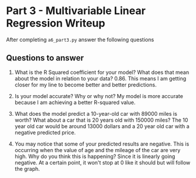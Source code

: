# Part 3 - Multivariable Linear Regression Writeup

After completing `a6_part3.py` answer the following questions

## Questions to answer

1. What is the R Squared coefficient for your model? What does that mean about the model in relation to your data?
0.86. This means I am getting closer for my line to become better and better predictions.

2. Is your model accurate? Why or why not?
My model is more accurate because I am achieving a better R-squared value.

3. What does the model predict a 10-year-old car with 89000 miles is worth? What about a car that is 20 years old with 150000 miles?
The 10 year old car would be around 13000 dollars and a 20 year old car with a negative predicted price.

4. You may notice that some of your predicted results are negative. This is occurring when the value of age and the mileage of the car are very high. Why do you think this is happening?
Since it is linearly going negative. At a certain point, it won't stop at 0 like it should but will follow the graph.